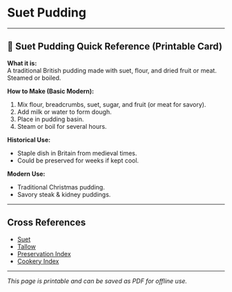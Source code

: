 # Suet Pudding

---

## 📜 Suet Pudding Quick Reference (Printable Card)

**What it is:**  
A traditional British pudding made with suet, flour, and dried fruit or meat. Steamed or boiled.  

**How to Make (Basic Modern):**  
1. Mix flour, breadcrumbs, suet, sugar, and fruit (or meat for savory).  
2. Add milk or water to form dough.  
3. Place in pudding basin.  
4. Steam or boil for several hours.  

**Historical Use:**  
- Staple dish in Britain from medieval times.  
- Could be preserved for weeks if kept cool.  

**Modern Use:**  
- Traditional Christmas pudding.  
- Savory steak & kidney puddings.  

---

## Cross References  

- [Suet](../../fats/suet.md)  
- [Tallow](../../fats/tallow.md)  
- [Preservation Index](../../../preservation.md)  
- [Cookery Index](../../../cookery.md)  

---

*This page is printable and can be saved as PDF for offline use.*
